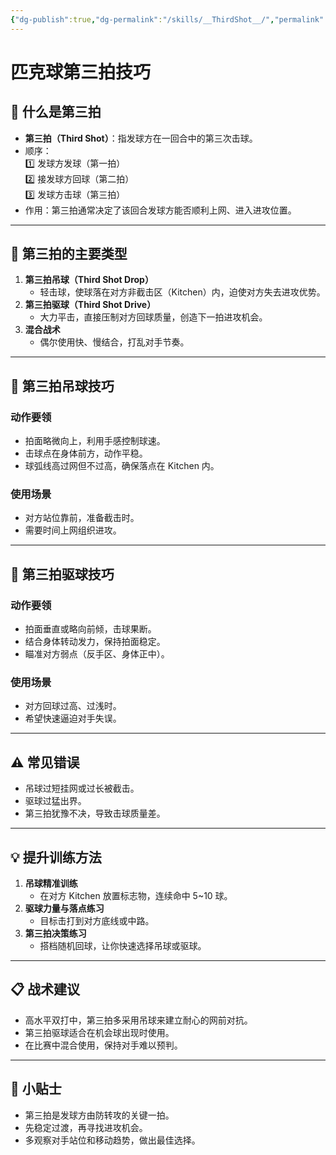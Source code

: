 ```yaml
---
{"dg-publish":true,"dg-permalink":"/skills/__ThirdShot__/","permalink":"/skills/__ThirdShot__/"}
---
```


# 匹克球第三拍技巧

## 🎯 什么是第三拍
- **第三拍（Third Shot）**：指发球方在一回合中的第三次击球。
- 顺序：  
  1️⃣ 发球方发球（第一拍）  
  2️⃣ 接发球方回球（第二拍）  
  3️⃣ 发球方击球（第三拍）  
- 作用：第三拍通常决定了该回合发球方能否顺利上网、进入进攻位置。

---

## 🏓 第三拍的主要类型
1. **第三拍吊球（Third Shot Drop）**
   - 轻击球，使球落在对方非截击区（Kitchen）内，迫使对方失去进攻优势。
2. **第三拍驱球（Third Shot Drive）**
   - 大力平击，直接压制对方回球质量，创造下一拍进攻机会。
3. **混合战术**
   - 偶尔使用快、慢结合，打乱对手节奏。

---

## 📌 第三拍吊球技巧
### 动作要领
- 拍面略微向上，利用手感控制球速。
- 击球点在身体前方，动作平稳。
- 球弧线高过网但不过高，确保落点在 Kitchen 内。

### 使用场景
- 对方站位靠前，准备截击时。
- 需要时间上网组织进攻。

---

## 📌 第三拍驱球技巧
### 动作要领
- 拍面垂直或略向前倾，击球果断。
- 结合身体转动发力，保持拍面稳定。
- 瞄准对方弱点（反手区、身体正中）。

### 使用场景
- 对方回球过高、过浅时。
- 希望快速逼迫对手失误。

---

## ⚠ 常见错误
- 吊球过短挂网或过长被截击。
- 驱球过猛出界。
- 第三拍犹豫不决，导致击球质量差。

---

## 💡 提升训练方法
1. **吊球精准训练**
   - 在对方 Kitchen 放置标志物，连续命中 5~10 球。
2. **驱球力量与落点练习**
   - 目标击打到对方底线或中路。
3. **第三拍决策练习**
   - 搭档随机回球，让你快速选择吊球或驱球。

---

## 📋 战术建议
- 高水平双打中，第三拍多采用吊球来建立耐心的网前对抗。
- 第三拍驱球适合在机会球出现时使用。
- 在比赛中混合使用，保持对手难以预判。

---

## 📌 小贴士
- 第三拍是发球方由防转攻的关键一拍。
- 先稳定过渡，再寻找进攻机会。
- 多观察对手站位和移动趋势，做出最佳选择。
